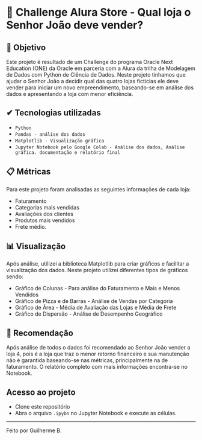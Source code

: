 # <h1> :department_store: Challenge Alura Store - Qual loja o Senhor João deve vender?</h1>
 ## :round_pushpin: Objetivo
<p>Este projeto é resultado de um Challenge do programa Oracle Next Education (ONE) da Oracle em parceria com a Alura da trilha de Modelagem de Dados com Python de Ciência de Dados. Neste projeto tinhamos que ajudar o Senhor João a decidir qual das quatro lojas ficticias ele deve vender para iniciar um novo empreendimento, baseando-se em análise dos dados e apresentando a loja com menor eficiência. </p>

 ## ✔ Tecnologias utilizadas
- ``Python``
- ``Pandas - análise dos dados``
- ``Matplotlib - Visualização gráfica``
- ``Jupyter Notebook pelo Google Colab - Análise dos dados, Análise gráfica. documentação e relatório final``

## :clipboard: Métricas
  Para este projeto foram analisadas as seguintes informações de cada loja:
  - Faturamento
  - Categorias mais vendidas
  - Avaliações dos clientes
  - Produtos mais vendidos
   - Frete médio.

## :bar_chart: Visualização
  Após análise, utilizei a biblioteca Matplotlib para criar gráficos e facilitar a visualização dos dados. Neste projeto utilizei diferentes tipos de gráficos sendo: 
- Gráfico de Colunas - Para análise do Faturamento e Mais e Menos Vendidos
- Gráfico de Pizza e de Barras - Análise de Vendas por Categoria
 - Gráfico de Área - Média de Avaliação das Lojas e Média de Frete
- Gráfico de Dispersão - Análise de Desempenho Geográfico

## :page_facing_up: Recomendação
Após análise de todos o dados foi recomendado ao Senhor João vender a loja 4, pois é a loja que traz o menor retorno financeiro e sua manutenção não é garantida baseando-se nas métricas, principalmente na de faturamento. O relatório completo com mais informações encontra-se no Notebook. 

##  Acesso ao projeto
 - Clone este repositório
  - Abra o arquivo `.ipybn` no Jupyter Notebook e execute as células.

-----
Feito por Guilherme B.
     
